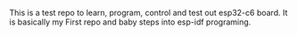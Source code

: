 This is a test repo to learn, program, control and test out esp32-c6 board.
It is basically my First repo and baby steps into esp-idf programing.
